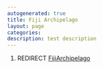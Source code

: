 ```yaml
---
autogenerated: true
title: Fiji Archipelago
layout: page
categories: 
description: test description
---
```


1.  REDIRECT [FijiArchipelago](FijiArchipelago)
